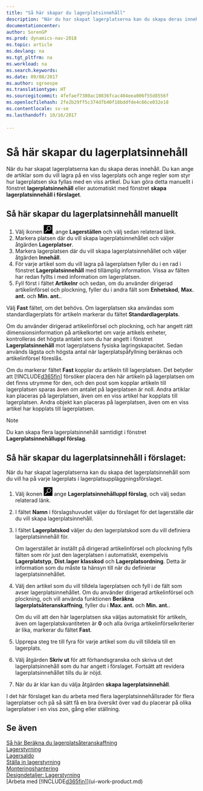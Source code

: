 ```yaml
---
title: "Så här skapar du lagerplatsinnehåll"
description: "När du har skapat lagerplatserna kan du skapa deras innehåll. Du kan ange de artiklar som du vill lagra på en viss lagerplats och ange regler som styr hur lagerplatsen ska fyllas med en viss artikel."
documentationcenter: 
author: SorenGP
ms.prod: dynamics-nav-2018
ms.topic: article
ms.devlang: na
ms.tgt_pltfrm: na
ms.workload: na
ms.search.keywords: 
ms.date: 09/08/2017
ms.author: sgroespe
ms.translationtype: HT
ms.sourcegitcommit: 4fefaef7380ac10836fcac404eea006f55d8556f
ms.openlocfilehash: 2fe2b29ff5c374d7b40f18bddfde4c66ce032e18
ms.contentlocale: sv-se
ms.lasthandoff: 10/16/2017

---
```

# <a name="how-to-create-bin-contents"></a>Så här skapar du lagerplatsinnehåll
När du har skapat lagerplatserna kan du skapa deras innehåll. Du kan ange de artiklar som du vill lagra på en viss lagerplats och ange regler som styr hur lagerplatsen ska fyllas med en viss artikel. Du kan göra detta manuellt i fönstret **lagerplatsinnehåll** eller automatiskt med fönstret **skapa lagerplatsinnehåll i förslaget**.

## <a name="to-create-bin-content-manually"></a>Så här skapar du lagerplatsinnehåll manuellt  
1.  Välj ikonen ![Söka efter sida eller rapport](media/ui-search/search_small.png "ikonen Söka efter sida eller rapport"), ange **Lagerställen** och välj sedan relaterad länk.  
2.  Markera platsen där du vill skapa lagerplatsinnehållet och väljer åtgärden **Lagerplatser**.  
3.  Markera lagerplatsen där du vill skapa lagerplatsinnehållet och väljer åtgärden **Innehåll**.  
4.  För varje artikel som du vill lagra på lagerplatsen fyller du i en rad i fönstret **Lagerplatsinnehåll** med tillämplig information. Vissa av fälten har redan fyllts i med information om lagerplatsen.  
5.  Fyll först i fältet **Artikelnr** och sedan, om du använder dirigerad artikelinförsel och plockning, fyller du i andra fält som **Enhetskod**, **Max. ant.** och **Min. ant.**.  

Välj **Fast** fältet, om det behövs. Om lagerplatsen ska användas som standardlagerplats för artikeln markerar du fältet **Standardlagerplats**.  

Om du använder dirigerad artikelinförsel och plockning, och har angett rätt dimensionsinformation på artikelkortet om varje artikels enheter, kontrolleras det högsta antalet som du har angett i fönstret **Lagerplatsinnehåll** mot lagerplatsens fysiska lagringskapacitet. Sedan används lägsta och högsta antal när lagerplatspåfyllning beräknas och artikelinförsel föreslås.  

Om du markerar fältet **Fast** kopplar du artikeln till lagerplatsen. Det betyder att [!INCLUDE[d365fin](includes/d365fin_md.md)] försöker placera den här artikeln på lagerplatsen om det finns utrymme för den, och den post som kopplar artikeln till lagerplatsen sparas även om antalet på lagerplatsen är noll. Andra artiklar kan placeras på lagerplatsen, även om en viss artikel har kopplats till lagerplatsen. Andra objekt kan placeras på lagerplatsen, även om en viss artikel har kopplats till lagerplatsen.  

> [!NOTE]  
>  Du kan skapa flera lagerplatsinnehåll samtidigt i fönstret **Lagerplatsinnehålluppl förslag**.  

## <a name="to-create-bin-content-with-a-worksheet"></a>Så här skapar du lagerplatsinnehåll i förslaget:  
När du har skapat lagerplatserna kan du skapa det lagerplatsinnehåll som du vill ha på varje lagerplats i lagerplatsuppläggningsförslaget.

1.  Välj ikonen ![Sök efter sidan eller rapporten](media/ui-search/search_small.png "ikonen Sök efter sidan eller rapporten") ange **Lagerplatsinnehålluppl förslag**, och välj sedan relaterad länk.  
2.  I fältet **Namn** i förslagshuvudet väljer du förslaget för det lagerställe där du vill skapa lagerplatsinnehåll.  
3.  I fältet **Lagerplatskod** väljer du den lagerplatskod som du vill definiera lagerplatsinnehåll för.   

    Om lagerstället är inställt på dirigerad artikelinförsel och plockning fylls fälten som rör just den lagerplatsen i automatiskt, exempelvis **Lagerplatstyp**, **Dist.lager klasskod** och **Lagerplatsordning**. Detta är information som du måste ta hänsyn till när du definierar lagerplatsinnehållet.  
4.  Välj den artikel som du vill tilldela lagerplatsen och fyll i de fält som avser lagerplatsinnehållet. Om du använder dirigerad artikelinförsel och plockning, och vill använda funktionen **Beräkna lagerplatsåteranskaffning**, fyller du i **Max. ant.** och **Min. ant.**.  

    Om du vill att den här lagerplatsen ska väljas automatiskt för artikeln, även om lagerplatskvantiteten är **0** och alla övriga artikelinförselkriterier är lika, markerar du fältet **Fast**.  
5.  Upprepa steg tre till fyra för varje artikel som du vill tilldela till en lagerplats.  
6.  Välj åtgärden **Skriv ut** för att förhandsgranska och skriva ut det lagerplatsinnehåll som du har angett i förslaget. Fortsätt att revidera lagerplatsinnehållet tills du är nöjd.  
7.  När du är klar kan du välja åtgärden **skapa lagerplatsinnehåll**.  

I det här förslaget kan du arbeta med flera lagerplatsinnehållsrader för flera lagerplatser och på så sätt få en bra översikt över vad du placerar på olika lagerplatser i en viss zon, gång eller ställning.  

## <a name="see-also"></a>Se även
[Så här Beräkna du lagerplatsåteranskaffning](warehouse-how-to-calculate-bin-replenishment.md)    
[Lagerstyrning](warehouse-manage-warehouse.md)  
[Lagersaldo](inventory-manage-inventory.md)  
[Ställa in lagerstyrning](warehouse-setup-warehouse.md)     
[Monteringshantering](assembly-assemble-items.md)    
[Designdetaljer: Lagerstyrning](design-details-warehouse-management.md)  
[Arbeta med [!INCLUDE[d365fin](includes/d365fin_md.md)]](ui-work-product.md)

